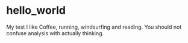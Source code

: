 # hello_world
My test
I like Coffee, running, windsurfing and reading. You should not confuse analysis with actually thinking.
